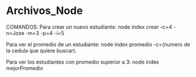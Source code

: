 # Archivos_Node

COMANDOS: 
Para crear un nuevo estudiante: 
node index crear -c=4 -n=Jose -m=3 -p=4 -i=5  

Para ver el promedio de un estudiante:
node index promedio -c=(numero de la cedula que quiere buscar).

Para ver los estudiantes con promedio superior a 3:
node index mejorPromedio

